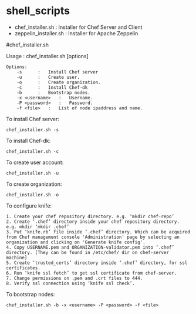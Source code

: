 # shell_scripts

* chef_installer.sh : Installer for Chef Server and Client
* zeppelin_installer.sh : Installer for Apache Zeppelin


#chef_installer.sh


Usage : chef_installer.sh [options]
   
	Options: 
		-s		:	Install Chef server
		-u		:	Create user.
		-o		:	Create organization.
		-c		:	Install Chef-dk
		-b		:	Bootstrap nodes.
		-x <username>	:	Username.
		-P <password>	:	Password.
		-f <file>	:	List of node ipaddress and name.

To install Chef server:

	chef_installer.sh -s

To install Chef-dk:

	chef_installer.sh -c

To create user account:

	chef_installer.sh -u

To create organization:

	chef_installer.sh -o

To configure knife:

	1. Create your chef repository directory. e.g. ‘mkdir chef-repo’
	2. Create ‘.chef’ directory inside your chef repository directory. e.g. mkdir ‘mkdir .chef’
	3. Put ‘knife.rb’ file inside ‘.chef’ directory. Which can be acquired from Chef management console 'Administration' page by selecting an organization and clicking on 'Generate knife config'.
	4. Copy USERNAME.pem and ORGANIZATION-validator.pem into ‘.chef’ directory. [They can be found in /etc/chef/ dir on chef-server machine]
	5. Create ‘trusted_certs’ directory inside ‘.chef’ directory, for ssl certificates.
	6. Run ‘knife ssl fetch’ to get ssl certificate from chef-server.
	7. Change permissions on .pem and .crt files to 444.
	8. Verify ssl connection using ‘knife ssl check’.
To bootstrap nodes:

	chef_installer.sh -b -x <username> -P <password> -f <file>
